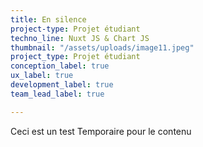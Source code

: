 ```yaml
---
title: En silence
project-type: Projet étudiant
techno_line: Nuxt JS & Chart JS
thumbnail: "/assets/uploads/image11.jpeg"
project_type: Projet étudiant
conception_label: true
ux_label: true
development_label: true
team_lead_label: true

---
```

Ceci est un test Temporaire pour le contenu